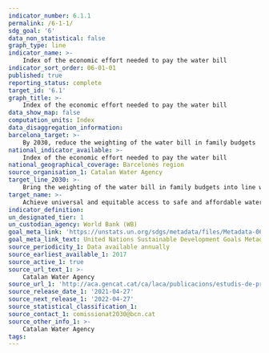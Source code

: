 ```yaml
---
indicator_number: 6.1.1
permalink: /6-1-1/
sdg_goal: '6'
data_non_statistical: false
graph_type: line
indicator_name: >-
    Index of the economic effort needed to pay the water bill
indicator_sort_order: 06-01-01
published: true
reporting_status: complete
target_id: '6.1'
graph_title: >-
    Index of the economic effort needed to pay the water bill
data_show_map: false
computation_units: Index
data_disaggregation_information: 
barcelona_target: >-
    By 2030, reduce the weighting of the water bill in family budgets 
national_indicator_available: >-
    Index of the economic effort needed to pay the water bill
national_geographical_coverage: Barcelonès region
source_organisation_1: Catalan Water Agency
target_line_2030: >-
    Bring the weighting of the water bill in family budgets into line with the average for Catalonia (index=100)
target_name: >-
    Achieve universal and equitable access to safe and affordable water for all
indicator_definition:
un_designated_tier: 1
un_custodian_agency: World Bank (WB)
goal_meta_link: 'https://unstats.un.org/sdgs/metadata/files/Metadata-06-01-01.pdf'
goal_meta_link_text: United Nations Sustainable Development Goals Metadata (pdf 894kB)
source_periodicity_1: Data available annually
source_earliest_available_1: 2017
source_active_1: true
source_url_text_1: >-
    Catalan Water Agency 
source_url_1: 'http://aca.gencat.cat/ca/laca/publicacions/estudis-de-preus-i-tarifes/'
source_release_date_1: '2021-04-27'
source_next_release_1: '2022-04-27'
source_statistical_classification_1: 
source_contact_1: comissionat2030@bcn.cat
source_other_info_1: >-
    Catalan Water Agency
tags:
---
```

